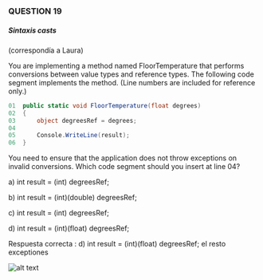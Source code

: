 ### QUESTION 19 

##### Sintaxis casts

(correspondía a Laura)

You are implementing a method named FloorTemperature that performs conversions between value types
and reference types. The following code segment implements the method. (Line numbers are included for
reference only.)


```c#
01	public static void FloorTemperature(float degrees)
02	{
03		object degreesRef = degrees;
04		
05		Console.WriteLine(result);
06	}
````

You need to ensure that the application does not throw exceptions on invalid conversions.
Which code segment should you insert at line 04?


a) int result = (int) degreesRef;

b) int result = (int)(double) degreesRef;

c) int result = (int) degreesRef;

d) int result = (int)(float)  degreesRef;



Respuesta correcta :  d) int result = (int)(float)  degreesRef;
el resto exceptiones


![alt text](solucion.PNG "solucion")




